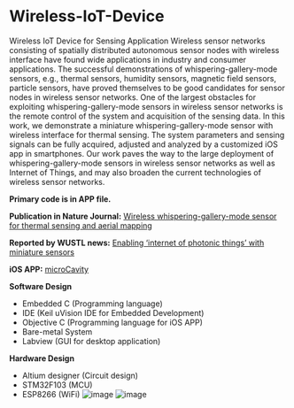 # Wireless-IoT-Device
Wireless IoT Device for Sensing Application
Wireless sensor networks consisting of spatially distributed autonomous sensor nodes with wireless interface have found wide applications in industry and consumer applications. The successful demonstrations of whispering-gallery-mode sensors, e.g., thermal sensors, humidity sensors, magnetic field sensors, particle sensors, have proved themselves to be good candidates for sensor nodes in wireless sensor networks. One of the largest obstacles for exploiting whispering-gallery-mode sensors in wireless sensor networks is the remote control of the system and acquisition of the sensing data. In this work, we demonstrate a miniature whispering-gallery-mode sensor with wireless interface for thermal sensing. The system parameters and sensing signals can be fully acquired, adjusted and analyzed by a customized iOS app in smartphones. Our work paves the way to the large deployment of whispering-gallery-mode sensors in wireless sensor networks as well as Internet of Things, and may also broaden the current technologies of wireless sensor networks.

**Primary code is in APP file.**

**Publication in Nature Journal:**
[Wireless whispering-gallery-mode sensor for thermal sensing and aerial mapping](https://www.nature.com/articles/s41377-018-0063-4)

**Reported by WUSTL news:**
[Enabling ‘internet of photonic things’ with miniature sensors](https://ese.wustl.edu/Pages/news.aspx?newsid=918)

**iOS APP:**
[microCavity](https://itunes.apple.com/cn/app/microcavity/id1213513282?l=en&mt=8)

**Software Design**

- Embedded C (Programming language)
- IDE (Keil uVision IDE for Embedded Development)
- Objective C (Programming language for iOS APP)
- Bare-metal  System
- Labview (GUI for desktop application)

**Hardware Design**

- Altium designer (Circuit design)
- STM32F103 (MCU)
- ESP8266 (WiFi)
![image](https://user-images.githubusercontent.com/44279169/47262314-11ec6000-d4ab-11e8-8129-0426d61c600c.png)
![image](https://user-images.githubusercontent.com/44279169/47262315-1749aa80-d4ab-11e8-92c8-3d7ba986ccc4.png)

